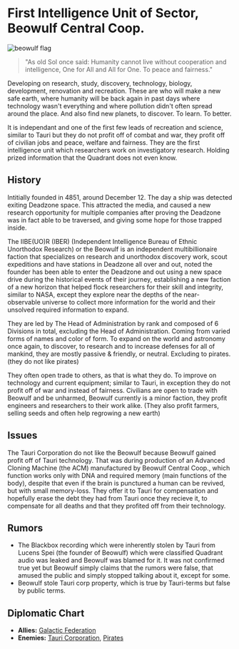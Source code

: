 # First Intelligence Unit of Sector, Beowulf Central Coop.

![beowulf flag](https://user-images.githubusercontent.com/121211676/209128428-6fad4507-e92a-4416-ab3b-08b49cb79847.png)

>"As old Sol once said: Humanity cannot live without cooperation and intelligence, One for All and All for One. To peace and fairness."

Developing on research, study, discovery, technology, biology, development, renovation and recreation.
These are who will make a new safe earth, where humanity will be back again in past days where technology wasn't everything and where pollution didn't often spread around the place. And also find new planets, to discover. To learn. To better. 

It is independant and one of the first few leads of recreation and science, similar to Tauri but they do not profit off of combat and war, they profit off of civilian jobs and peace, welfare and fairness. They are the first intelligence unit which researchers work on investigatory research. Holding prized information that the Quadrant does not even know.

## History

Intitially founded in 4851, around December 12. The day a ship was detected exiting Deadzone space. This attracted the media, and caused a new research opportunity for multiple companies after proving the Deadzone was in fact able to be traversed, and giving some hope for those trapped inside.

The IIBE(UO)R (IBER) (Independent Intelligence Bureau of Ethnic Unorthodox Research) or the Beowulf is an independent multibillionaire faction that specializes on research and unorthodox discovery work, scout expeditions and have stations in Deadzone all over and out, noted the founder has been able to enter the Deadzone and out using a new space drive during the historical events of their journey, establishing a new faction of a new horizon that helped flock researchers for their skill and integrity, similar to NASA, except they explore near the depths of the near-observable universe to collect more information for the world and their unsolved required information to expand.

They are led by The Head of Administration by rank and composed of 6 Divisions in total, excluding the Head of Administration. Coming from varied forms of names and color of form. To expand on the world and astronomy once again, to discover, to research and to increase defenses for all of mankind, they are mostly passive & friendly, or neutral. Excluding to pirates. (they do not like pirates)

They often open trade to others, as that is what they do. To improve on technology and current equipment; similar to Tauri, in exception they do not profit off of war and instead of fairness. Civilians are open to trade with Beowulf and be unharmed, Beowulf currently is a minor faction, they profit engineers and researchers to their work alike. (They also profit farmers, selling seeds and often help regrowing a new earth)

## Issues

The Tauri Corporation do not like the Beowulf because Beowulf gained profit off of Tauri technology. That was during production of an Advanced Cloning Machine (the ACM) manufactured by Beowulf Central Coop., which function works only with DNA and required memory (main functions of the body), despite that even if the brain is punctured a human can be revived, but with small memory-loss. They offer it to Tauri for compensation and hopefully erase the debt they had from Tauri once they recieve it, to compensate for all deaths and that they profited off from their technology.

## Rumors
- The Blackbox recording which were inherently stolen by Tauri from Lucens Spei (the founder of Beowulf) which were classified Quadrant audio was leaked and Beowulf was blamed for it. It was not confirmed true yet but Beowulf simply claims that the rumors were false, that amused the public and simply stopped talking about it, except for some.
- Beowulf stole Tauri corp property, which is true by Tauri-terms but false by public terms.

## Diplomatic Chart

- **Allies:** [Galactic Federation](federation)
- **Enemies:** [Tauri Corporation](../tauri), [Pirates](pirates)
